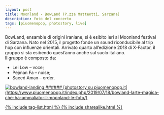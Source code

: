 ```yaml
---
layout: post
title: Moonland - BowLand (P.zza Matteotti, Sarzana)
description: foto del concerto
tags: [piuomenopop, photostory, live]
---
```


BowLand, ensamble di origini iraniane, si è esibito ieri al Moonland festival di Sarzana. Nato nel 2015, il progetto fonde un sound riconducibile al trip hop con influenze orientali. Arrivato quarto all’edizione 2018 di X-Factor, il gruppo si sta esibendo quest’anno anche sul suolo italiano.\
Il gruppo è composto da:
- Lei Low – voce;
- Pejman Fa – noise;
- Saeed Aman – order.

<a href="https://www.piuomenopop.it/index.php/2019/07/18/bowland-larte-magica-che-ha-ammaliato-il-moonland-le-foto/" >
<img alt="bowland-landing" src="https://res.cloudinary.com/lorenzoantei-github-io/image/upload/v1599385930/live/2019/moonland/bowland-08_lz979r.jpg">
###### [photostory su piuomenopop.it](https://www.piuomenopop.it/index.php/2019/07/18/bowland-larte-magica-che-ha-ammaliato-il-moonland-le-foto/)

{% include tag-list.html %}
{% include sharealike.html %}
